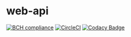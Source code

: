 # web-api
[![BCH compliance](https://bettercodehub.com/edge/badge/project-manga/web-api?branch=develop)](https://bettercodehub.com/)
[![CircleCI](https://circleci.com/gh/project-manga/web-api.svg?style=shield)](https://circleci.com/gh/project-manga/web-api)
[![Codacy Badge](https://api.codacy.com/project/badge/Grade/34c4f28c1ac74ca792cc1ebeb3d9c69e)](https://www.codacy.com/app/andrea.bertin/web-api?utm_source=github.com&amp;utm_medium=referral&amp;utm_content=project-manga/web-api&amp;utm_campaign=Badge_Grade)
